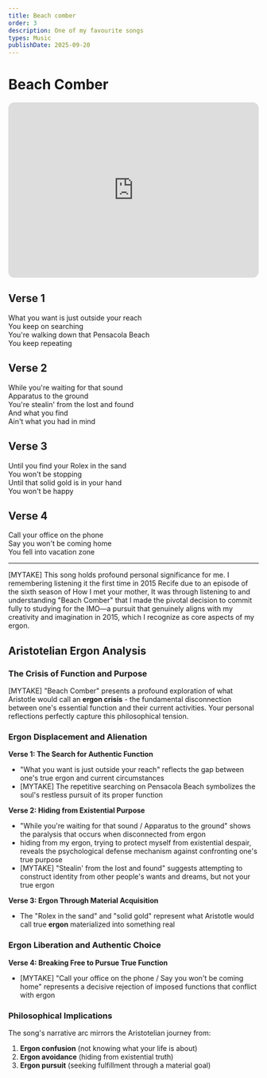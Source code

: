 ```yaml
---
title: Beach comber
order: 3
description: One of my favourite songs
types: Music
publishDate: 2025-09-20
---
```


# Beach Comber

<iframe data-testid="embed-iframe" style="border-radius:12px" src="https://open.spotify.com/embed/track/3tPh7vkXySn2lUEH1NEPyO?utm_source=generator" width="100%" height="352" frameBorder="0" allowfullscreen="" allow="autoplay; clipboard-write; encrypted-media; fullscreen; picture-in-picture" loading="lazy"></iframe>


## Verse 1

What you want is just outside your reach         
You keep on searching           
You're walking down that Pensacola Beach        
You keep repeating      

## Verse 2

While you're waiting for that sound     
Apparatus to the ground     
You're stealin' from the lost and found             
And what you find       
Ain't what you had in mind      

## Verse 3

Until you find your Rolex in the sand       
You won't be stopping       
Until that solid gold is in your hand       
You won't be happy      

## Verse 4

Call your office on the phone       
Say you won't be coming home        
You fell into vacation zone

---

[MYTAKE] This song holds profound personal significance for me. I remembering listening it the first time in 2015 Recife due to an episode of the sixth season of How I met your mother,  It was through listening to and understanding "Beach Comber" that I made the pivotal decision to commit fully to studying for the IMO—a pursuit that genuinely aligns with my creativity and imagination in 2015, which I recognize as core aspects of my ergon.

## Aristotelian Ergon Analysis

### The Crisis of Function and Purpose

[MYTAKE] "Beach Comber" presents a profound exploration of what Aristotle would call an **ergon crisis** - the fundamental disconnection between one's essential function and their current activities. Your personal reflections perfectly capture this philosophical tension.

### Ergon Displacement and Alienation

**Verse 1: The Search for Authentic Function**
- "What you want is just outside your reach" reflects the gap between one's true ergon and current circumstances
- [MYTAKE] The repetitive searching on Pensacola Beach symbolizes the soul's restless pursuit of its proper function

**Verse 2: Hiding from Existential Purpose**  
- "While you're waiting for that sound / Apparatus to the ground" shows the paralysis that occurs when disconnected from ergon
-  hiding from my ergon, trying to protect myself from existential despair, reveals the psychological defense mechanism against confronting one's true purpose
- [MYTAKE] "Stealin' from the lost and found" suggests attempting to construct identity from other people's wants and dreams, but not your true ergon


**Verse 3: Ergon Through Material Acquisition**
- The "Rolex in the sand" and "solid gold" represent what Aristotle would call true **ergon** materialized into something real

### Ergon Liberation and Authentic Choice

**Verse 4: Breaking Free to Pursue True Function**
- [MYTAKE] "Call your office on the phone / Say you won't be coming home" represents a decisive rejection of imposed functions that conflict with ergon

### Philosophical Implications

The song's narrative arc mirrors the Aristotelian journey from:
1. **Ergon confusion** (not knowing what your life is about)
2. **Ergon avoidance** (hiding from existential truth)
3. **Ergon pursuit** (seeking fulfillment through a material goal)